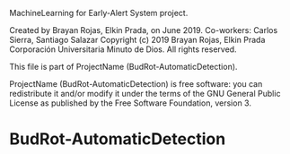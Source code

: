 MachineLearning for Early-Alert System project.

Created by Brayan Rojas, Elkin Prada, on June 2019.
Co-workers: Carlos Sierra, Santiago Salazar
Copyright (c) 2019 Brayan Rojas, Elkin Prada Corporación Universitaria Minuto de Dios. All rights reserved.

This file is part of ProjectName (BudRot-AutomaticDetection).

ProjectName (BudRot-AutomaticDetection) is free software: you can redistribute it and/or modify it under the terms of the
GNU General Public License as published by the Free Software Foundation, version 3.


# BudRot-AutomaticDetection

